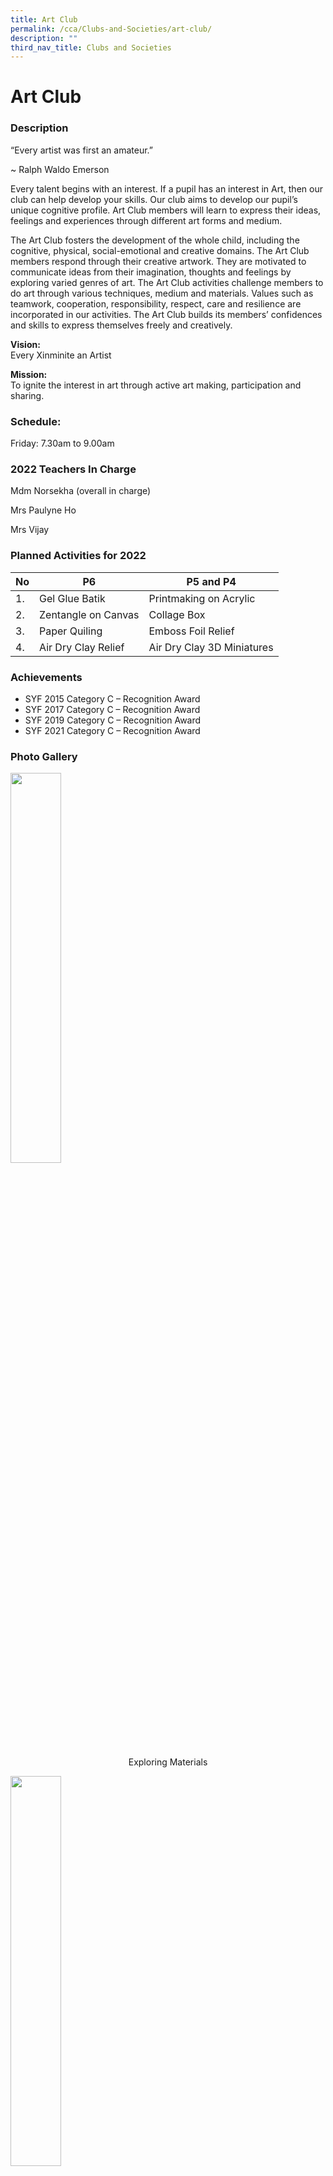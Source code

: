 ```yaml
---
title: Art Club
permalink: /cca/Clubs-and-Societies/art-club/
description: ""
third_nav_title: Clubs and Societies
---
```

# **Art Club**
### Description

“Every artist was first an amateur.”

~ Ralph Waldo Emerson

Every talent begins with an interest. If a pupil has an interest in Art, then our club can help develop your skills. Our club aims to develop our pupil’s unique cognitive profile. Art Club members will learn to express their ideas, feelings and experiences through different art forms and medium.

The Art Club fosters the development of the whole child, including the cognitive, physical, social-emotional and creative domains. The Art Club members respond through their creative artwork. They are motivated to communicate ideas from their imagination, thoughts and feelings by exploring varied genres of art. The Art Club activities challenge members to do art through various techniques, medium and materials. Values such as teamwork, cooperation, responsibility, respect, care and resilience are incorporated in our activities. The Art Club builds its members’ confidences and skills to express themselves freely and creatively.

**Vision:**     
Every Xinminite an Artist

**Mission:**      
To ignite the interest in art through active art making, participation and sharing.

### Schedule:   
Friday: 7.30am to 9.00am

### 2022 Teachers In Charge

Mdm Norsekha (overall in charge)

Mrs Paulyne Ho

Mrs Vijay

### Planned Activities for 2022

| No 	| P6 	| P5 and P4 	|
|---	|---	|---	|
| 1. 	| Gel Glue Batik 	| Printmaking on Acrylic 	|
| 2. 	| Zentangle on Canvas 	| Collage Box 	|
| 3. 	| Paper Quiling 	| Emboss Foil Relief 	|
| 4. 	| Air Dry Clay Relief 	| Air Dry Clay 3D Miniatures 	|


### Achievements

* SYF 2015 Category C – Recognition Award
* SYF 2017 Category C – Recognition Award
* SYF 2019 Category C – Recognition Award
* SYF 2021 Category C – Recognition Award

### Photo Gallery

<img src="/images/Exploring-Materials-300x204.jpeg" 
     style="width:40%">
<center>Exploring Materials</center>

<img src="/images/Mask-Painting-300x249.jpeg" 
     style="width:40%">
<center>Mask Painting</center>

<img src="/images/Orientation-2022_design-a-cap-P5-193x300.jpeg" 
     style="width:40%">
<center>Orientation 2022 Design A Cap P5</center>

<img src="/images/Orientation-2022_design-a-cap-P5a-192x300.jpeg" 
     style="width:40%">
<center>Orientation 2022 Design A Cap P5a</center>

<img src="/images/Orientation-2022_design-a-cap-P6b-300x269.jpeg" 
     style="width:40%">
<center>Orientation 2022 Design A Cap P6b</center>

<img src="/images/Orientation-2022_design-a-cap-P6c-193x300.jpeg" 
     style="width:40%">
<center>Orientation 2022 Design A Cap P6c</center>

![](/images/Orientation-2022_design-a-cap-258x300.jpeg)
<img src="/images/Exploring-Materials-300x204.jpeg" 
     style="width:40%">
<center>Orientation 2022 Design A Cap</center>

![](/images/SYF-2021_Category-C-members-at-work-300x187.jpeg)
<img src="/images/Exploring-Materials-300x204.jpeg" 
     style="width:40%">
<center>SYF 2021 Category C Members At Work</center>

![](/images/SYF-Exhibition-2019-@-National-Museum-225x300.jpeg)
<img src="/images/Exploring-Materials-300x204.jpeg" 
     style="width:40%">
<center>SYF Exhibition 2019 @ National Museum</center>